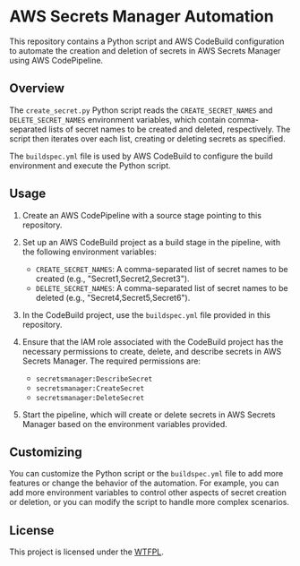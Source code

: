 # AWS Secrets Manager Automation

This repository contains a Python script and AWS CodeBuild configuration to automate the creation and deletion of secrets in AWS Secrets Manager using AWS CodePipeline.

## Overview

The `create_secret.py` Python script reads the `CREATE_SECRET_NAMES` and `DELETE_SECRET_NAMES` environment variables, which contain comma-separated lists of secret names to be created and deleted, respectively. The script then iterates over each list, creating or deleting secrets as specified.

The `buildspec.yml` file is used by AWS CodeBuild to configure the build environment and execute the Python script.

## Usage

1. Create an AWS CodePipeline with a source stage pointing to this repository.
2. Set up an AWS CodeBuild project as a build stage in the pipeline, with the following environment variables:

   - `CREATE_SECRET_NAMES`: A comma-separated list of secret names to be created (e.g., "Secret1,Secret2,Secret3").
   - `DELETE_SECRET_NAMES`: A comma-separated list of secret names to be deleted (e.g., "Secret4,Secret5,Secret6").

3. In the CodeBuild project, use the `buildspec.yml` file provided in this repository.
4. Ensure that the IAM role associated with the CodeBuild project has the necessary permissions to create, delete, and describe secrets in AWS Secrets Manager. The required permissions are:

   - `secretsmanager:DescribeSecret`
   - `secretsmanager:CreateSecret`
   - `secretsmanager:DeleteSecret`

5. Start the pipeline, which will create or delete secrets in AWS Secrets Manager based on the environment variables provided.

## Customizing

You can customize the Python script or the `buildspec.yml` file to add more features or change the behavior of the automation. For example, you can add more environment variables to control other aspects of secret creation or deletion, or you can modify the script to handle more complex scenarios.

## License

This project is licensed under the [WTFPL](LICENSE).
